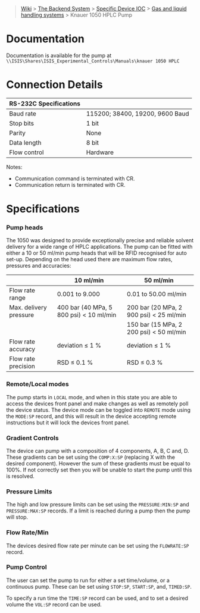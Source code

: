 > [Wiki](Home) > [The Backend System](The-Backend-System) > [Specific Device IOC](Specific-Device-IOC) > [Gas and liquid handling systems](Gas-And-Liquid-Handling-Systems) > Knauer 1050 HPLC Pump

# Documentation

Documentation is available for the pump at `\\ISIS\Shares\ISIS_Experimental_Controls\Manuals\knauer 1050 HPLC`

# Connection Details
  
|      RS-232C Specifications  |   |
|---------------|------------------|
|     Baud rate | 115200; 38400, 19200, 9600 Baud       |
|     Stop bits | 1 bit            |
|        Parity | None             |
|   Data length | 8 bit            |
|  Flow control | Hardware |

Notes:
 - Communication command is terminated with CR.
 - Communication return is terminated with CR. 


# Specifications

### Pump heads

The 1050 was designed to provide exceptionally precise and reliable solvent delivery for a wide range of HPLC applications. The pump can be fitted with either a 10 or 50 ml/min pump heads that will be RFID recognised for auto set-up. Depending on the head used there are maximum flow rates, pressures and accuracies:

|                        | 10 ml/min                                 | 50 ml/min                               |
|------------------------|-------------------------------------------|-----------------------------------------|
| Flow rate range        | 0.001 to 9.000                            | 0.01 to 50.00 ml/min                    |
| Max. delivery pressure | 400 bar (40 MPa, 5 800 psi) < 10 ml/min   | 200 bar (20 MPa, 2 900 psi) < 25 ml/min |
|                        |                                           | 150 bar (15 MPa, 2 200 psi) < 50 ml/min |
| Flow rate accuracy     | deviation ≤ 1 %                           | deviation ≤ 1 %                         |
| Flow rate precision    | RSD ≤ 0.1 %                               | RSD ≤ 0.3 %                             |

### Remote/Local modes

The pump starts in `LOCAL` mode, and when in this state you are able to access the devices front panel and make changes as well as remotely poll the device status. The device mode can be toggled into `REMOTE` mode using the `MODE:SP` record, and this will result in the device accepting remote instructions but it will lock the devices front panel.

### Gradient Controls

The device can pump with a composition of 4 components, A, B, C and, D. These gradients can be set using the `COMP:X:SP` (replacing X with the desired component). However the sum of these gradients must be equal to 100%. If not correctly set then you will be unable to start the pump until this is resolved.

### Pressure Limits

The high and low pressure limits can be set using the `PRESSURE:MIN:SP` and `PRESSURE:MAX:SP` records. If a limit is reached during a pump then the pump will stop.

### Flow Rate/Min

The devices desired flow rate per minute can be set using the `FLOWRATE:SP` record.

### Pump Control

The user can set the pump to run for either a set time/volume, or a continuous pump. These can be set using `STOP:SP`, `START:SP`, and, `TIMED:SP`. 

To specify a run time the `TIME:SP` record can be used, and to set a desired volume the `VOL:SP` record can be used.

